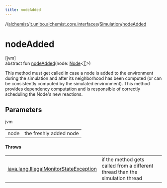 ```yaml
---
title: nodeAdded
---
```

//[alchemist](../../../index.html)/[it.unibo.alchemist.core.interfaces](../index.html)/[Simulation](index.html)/[nodeAdded](node-added.html)



# nodeAdded



[jvm]\
abstract fun [nodeAdded](node-added.html)(node: [Node](../../it.unibo.alchemist.model.interfaces/-node/index.html)<[T](../-scheduler/index.html)>)



This method must get called in case a node is added to the environment during the simulation and after its neighborhood has been computed (or can be consistently computed by the simulated environment). This method provides dependency computation and is responsible of correctly scheduling the Node's new reactions.



## Parameters


jvm

| | |
|---|---|
| node | the freshly added node |



#### Throws


| | |
|---|---|
| [java.lang.IllegalMonitorStateException](https://docs.oracle.com/javase/8/docs/api/java/lang/IllegalMonitorStateException.html) | if the method gets called from a different thread than the simulation thread |




